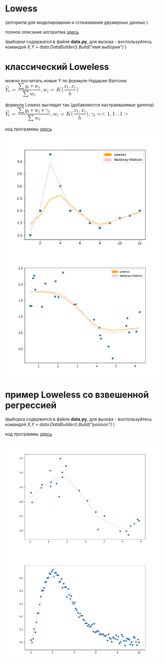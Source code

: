 # Lowess
(алгоритм для моделирования и сглаживания двумерных данных )

полное описание алгоритма [здесь]( http://www.machinelearning.ru/wiki/index.php?title=%D0%90%D0%BB%D0%B3%D0%BE%D1%80%D0%B8%D1%82%D0%BC_LOWESS)

(выборки содержатся в файле **data.py**, для вызова - воспользуйтесь командой *X,Y = data.DataBuilder().Build("имя выборки")* )

# классический Loweless

можно посчитать новые Y по формуле Надарая-Ватсона:
![](https://raw.githubusercontent.com/okiochan/Lowess/master/h1.gif)

формула Lowess выглядит так (добавляются настраевыемые gamma): 
![](https://raw.githubusercontent.com/okiochan/Lowess/master/h2.gif)

код программы [здесь]( https://github.com/okiochan/Lowess/blob/master/lowess.py)

![](https://raw.githubusercontent.com/okiochan/Lowess/master/Figure_11.png)
![](https://raw.githubusercontent.com/okiochan/Lowess/master/Figure_12.png)

# пример Loweless со взвешенной регрессией
(выборка содержится в файле **data.py**, для вызова - воспользуйтесь командой *X,Y = data.DataBuilder().Build("poisson")* )

код программы [здесь]( https://github.com/okiochan/Lowess/blob/master/LowessGood.py)

![](https://raw.githubusercontent.com/okiochan/Lowess/master/Figure_1.png)
![](https://raw.githubusercontent.com/okiochan/Lowess/master/Figure_2.png)


